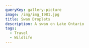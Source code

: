 ```yaml
---
queryKey: gallery-picture
image: /img/img_1981.jpg
title: Swan Droplets
description: A swan on Lake Ontario
tags:
  - Travel
  - Wildlife
---
```

